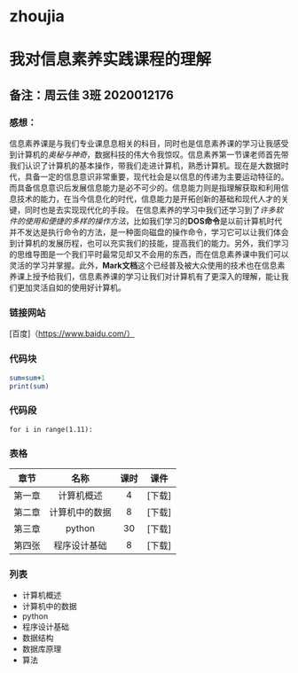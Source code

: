 # zhoujia

# 我对信息素养实践课程的理解

## 备注：周云佳   3班   2020012176

### 感想：

  信息素养课是与我们专业课息息相关的科目，同时也是信息素养课的学习让我感受到计算机的*奥秘与神奇*，数据科技的伟大令我惊叹。信息素养第一节课老师首先带我们认识了计算机的基本操作，带我们走进计算机，熟悉计算机。现在是大数据时代，具备一定的信息意识非常重要，现代社会是以信息的传递为主要运动特征的。而具备信息意识后发展信息能力是必不可少的。信息能力则是指理解获取和利用信息技术的能力，在当今信息化的时代，信息能力是开拓创新的基础和现代人才的关键，同时也是去实现现代化的手段。
  在信息素养的学习中我们还学习到了*许多软件的使用和便捷的多样的操作方法*，比如我们学习的**DOS命令**是以前计算机时代并不发达是执行命令的方法，是一种面向磁盘的操作命令，学习它可以让我们体会到计算机的发展历程，也可以充实我们的技能，提高我们的能力。另外，我们学习的思维导图是一个我们平时最常见却又不会用的东西，而在信息素养课中我们可以灵活的学习并掌握。此外，**Mark文档**这个已经普及被大众使用的技术也在信息素养课上授予给我们，信息素养课的学习让我们对计算机有了更深入的理解，能让我们更加灵活自如的使用好计算机。

### 链接网站

[百度]（https://www.baidu.com/）

### 代码块

```for i in range(1.11):
sum=sum+1
print(sum)
```

### 代码段

`for i in range(1.11):`

### 表格

|  章节  |      名称      | 课时 |  课件  |
| :----: | :------------: | :--: | :----: |
| 第一章 |   计算机概述   |  4   | [下载] |
| 第二章 | 计算机中的数据 |  8   | [下载] |
| 第三章 |     python     |  30  | [下载] |
| 第四张 |  程序设计基础  |  8   | [下载] |

### 列表

- 计算机概述  
- 计算机中的数据  
- python  
- 程序设计基础  
- 数据结构  
- 数据库原理  
- 算法  







